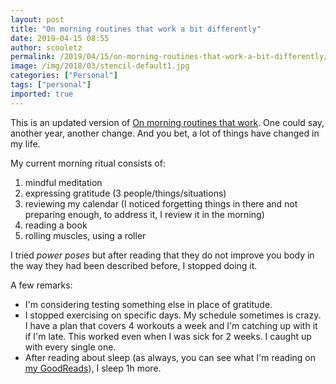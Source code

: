 ```yaml
---
layout: post
title: "On morning routines that work a bit differently"
date: 2019-04-15 08:55
author: scooletz
permalink: /2019/04/15/on-morning-routines-that-work-a-bit-differently/
image: /img/2018/03/stencil-default1.jpg
categories: ["Personal"]
tags: ["personal"]
imported: true
---
```


This is an updated version of [On morning routines that work](http://blog.scooletz.com/2018/03/29/on-morning-routines-that-work/). One could say, another year, another change. And you bet, a lot of things have changed in my life.

My current morning ritual consists of:

1. mindful meditation
1. expressing gratitude (3 people/things/situations)
1. reviewing my calendar (I noticed forgetting things in there and not preparing enough, to address it, I review it in the morning)
1. reading a book
1. rolling muscles, using a roller

I tried *power poses* but after reading that they do not improve you body in the way they had been described before, I stopped doing it.

A few remarks:

* I'm considering testing something else in place of gratitude.
* I stopped exercising on specific days. My schedule sometimes is crazy. I have a plan that covers 4 workouts a week and I'm catching up with it if I'm late. This worked even when I was sick for 2 weeks. I caught up with every single one.
* After reading about sleep (as always, you can see what I'm reading on [my GoodReads](https://www.goodreads.com/Scooletz)), I sleep 1h more.

